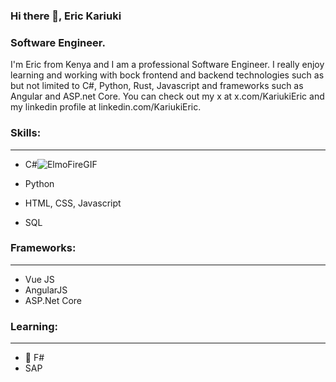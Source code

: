 ### Hi there 👋, Eric Kariuki

### Software Engineer.

I'm Eric from Kenya and I am a professional Software Engineer. I really enjoy learning and working with bock frontend and backend technologies such as but not limited to C#, Python, Rust, Javascript and frameworks such as Angular and ASP.net Core. You can check out my x at x.com/KariukiEric and my linkedin profile at linkedin.com/KariukiEric.

### Skills:
----
- C#![ElmoFireGIF](https://github.com/KariukiEric/KariukiEric/assets/156504049/8ffc5c1b-7be5-411c-bd14-c3039969da39)

- Python
- HTML, CSS, Javascript
- SQL

### Frameworks:
---
- Vue JS
- AngularJS
- ASP.Net Core

### Learning:
---
- 🔭 F#
- SAP


